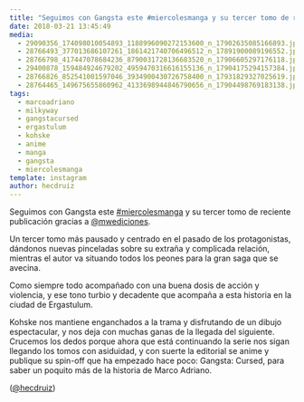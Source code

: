 ```yaml
---
title: "Seguimos con Gangsta este #miercolesmanga y su tercer tomo de reciente publicación gracias a @mwediciones"
date: 2018-03-21 13:45:49
media: 
  - 29090356_174098010054893_1188996090272153600_n_17902635085166893.jpg
  - 28766493_377013686107261_1861421740706496512_n_17891900089196552.jpg
  - 28766798_417447078684236_8790031728136683520_n_17906605297176118.jpg
  - 29400878_159484924679202_4959470316616155136_n_17904175294157384.jpg
  - 28766826_852541001597046_3934900430726758400_n_17931829327025619.jpg
  - 28764465_149675655860962_4133698944846790656_n_17904498769183138.jpg
tags: 
  - marcoadriano
  - milkyway
  - gangstacursed
  - ergastulum
  - kohske
  - anime
  - manga
  - gangsta
  - miercolesmanga
template: instagram
author: hecdruiz
---
```


Seguimos con Gangsta este [#miercolesmanga](/tags/miercolesmanga) y su tercer tomo de reciente publicación gracias a [@mwediciones](https://instagram.com/mwediciones).


Un tercer tomo más pausado y centrado en el pasado de los protagonistas, dándonos nuevas pinceladas sobre su extraña y complicada relación, mientras el autor va situando todos los peones para la gran saga que se avecina.


Como siempre todo acompañado con una buena dosis de acción y violencia, y ese tono turbio y decadente que acompaña a esta historia en la ciudad de Ergastulum.


Kohske nos mantiene enganchados a la trama y disfrutando de un dibujo espectacular, y nos deja con muchas ganas de la llegada del siguiente. Crucemos los dedos porque ahora que está continuando la serie nos sigan llegando los tomos con asiduidad, y con suerte la editorial se anime y publique su spin-off que ha empezado hace poco: Gangsta: Cursed, para saber un poquito más de la historia de Marco Adriano.


([@hecdruiz](https://instagram.com/hecdruiz))
